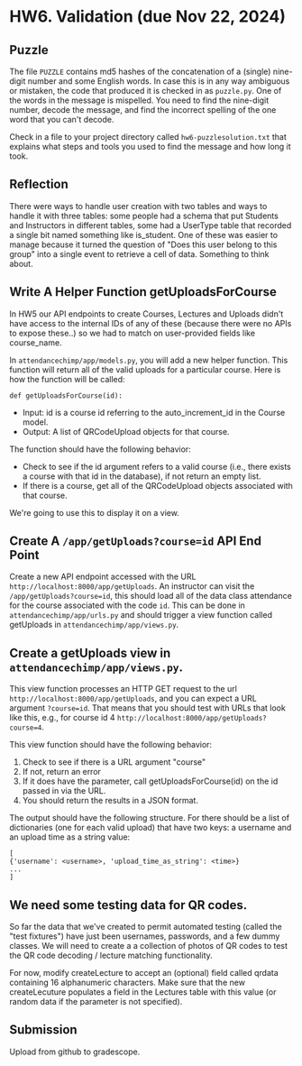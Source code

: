 # HW6.   Validation   (due Nov 22, 2024)

##  Puzzle
The file `PUZZLE` contains md5 hashes of the concatenation of a (single) nine-digit number and some English words.  In case this is in any way ambiguous or mistaken, the code that produced it is checked in as `puzzle.py`.  One of the words in the message is mispelled.  You need to find the nine-digit number, decode the message, and find the incorrect spelling of the one word that you can't decode.  

Check in a file to your project directory called `hw6-puzzlesolution.txt` that explains what steps and tools you used to find the message and how long it took. 

## Reflection
There were ways to handle user creation with two tables and ways to handle it with three tables: some people had a schema that put Students and Instructors in different tables, some had a UserType table that recorded a single bit named something like is_student.  One of these was easier to manage because it turned the question of "Does this user belong to this group" into a single event to retrieve a cell of data.  Something to think about.

## Write A Helper Function getUploadsForCourse

In HW5 our API endpoints to create Courses, Lectures and Uploads didn't have access to the internal IDs of any of these (because there were no APIs to expose these..) so we had to match on user-provided fields like course_name. 

In `attendancechimp/app/models.py`, you will add a new helper function. This function will return all of the valid uploads for a particular course. Here is how the function will be called:
```
def getUploadsForCourse(id):
```
* Input: id is a course id referring to the auto_increment_id in the Course model.
* Output: A list of QRCodeUpload objects for that course.

The function should have the following behavior:
* Check to see if the id argument refers to a valid course (i.e., there exists a course with that id in the database), if not return an empty list.
* If there is a course, get all of the QRCodeUpload objects associated with that course. 

We're going to use this to display it on a view.

## Create A `/app/getUploads?course=id` API End Point
Create a new API endpoint accessed with the URL `http://localhost:8000/app/getUploads`. An instructor can visit the `/app/getUploads?course=id`, this should load all of the data class attendance for the course associated with the code `id`. This can be done in `attendancechimp/app/urls.py` and should trigger a view function called getUploads in `attendancechimp/app/views.py`.

## Create a getUploads view in `attendancechimp/app/views.py`. 

This view function processes an HTTP GET request to the url `http://localhost:8000/app/getUploads`, and you can expect a URL argument `?course=id`. That means that you should test with URLs that look like this, e.g., for course id 4 `http://localhost:8000/app/getUploads?course=4`.

This view function should have the following behavior:
1. Check to see if there is a URL argument "course"
2. If not, return an error 
3. If it does have the parameter, call getUploadsForCourse(id) on the id passed in via the URL.
4. You should return the results in a JSON format.

The output should have the following structure. For there should be a list of dictionaries (one for each valid upload) that have two keys:
a username and an upload time as a string value:
```
[
{'username': <username>, 'upload_time_as_string': <time>}
...
]
```

## We need some testing data for QR codes.
So far the data that we've created to permit automated testing (called the "test fixtures") have just been usernames, passwords, and a few dummy classes.  We will need to create a a collection of photos of QR codes to test the QR code decoding / lecture matching functionality. 

For now, modify createLecture to accept an (optional) field called qrdata containing 16 alphanumeric characters.  Make sure that the new createLecuture populates a field in the Lectures table with this value (or random data if the parameter is not specified).
 
## Submission
Upload from github to gradescope.
